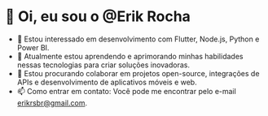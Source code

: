 # 👋 Oi, eu sou o @Erik Rocha
- 👀 Estou interessado em desenvolvimento com Flutter, Node.js, Python e Power BI.
- 🌱 Atualmente estou aprendendo e aprimorando minhas habilidades nessas tecnologias para criar soluções inovadoras.
- 💞️ Estou procurando colaborar em projetos open-source, integrações de APIs e desenvolvimento de aplicativos móveis e web.
- 📫 Como entrar em contato: Você pode me encontrar pelo e-mail erikrsbr@gmail.com.
